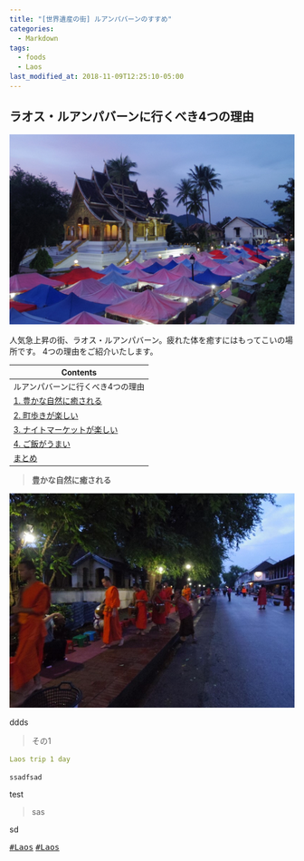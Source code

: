 ```yaml
---
title: "[世界遺産の街] ルアンパバーンのすすめ"
categories:
  - Markdown
tags:
  - foods
  - Laos
last_modified_at: 2018-11-09T12:25:10-05:00
---
```

## ラオス・ルアンパバーンに行くべき4つの理由
<img src="/assets/images/Laostop.jpg" class="align-center" alt="" width="700">

人気急上昇の街、ラオス・ルアンパバーン。疲れた体を癒すにはもってこいの場所です。
4つの理由をご紹介いたします。


| Contents        |
| --------         |
| ルアンパバーンに行くべき4つの理由 |
|  [1. 豊かな自然に癒される](#)    |         
|  [2. 町歩きが楽しい](#)    |         
|  [3. ナイトマーケットが楽しい](#) |         
|  [4. ご飯がうまい](#) |
|  [まとめ](#) |


> **豊かな自然に癒される**

<img src="/assets/images/IMGP1950A.JPG" class="align-center" alt="">


ddds
> その1

```yaml
Laos trip 1 day
```
`ssadfsad`

test

>sas




sd



 
 
[<kbd>#Laos</kbd>](https://i-like-hamigaki.github.io/tags/#laos) [<kbd>#Laos</kbd>](#)



